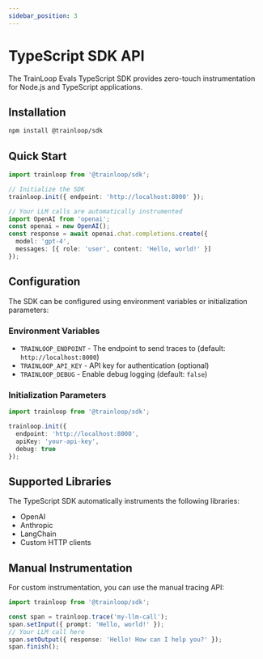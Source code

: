 ```yaml
---
sidebar_position: 3
---
```


# TypeScript SDK API

The TrainLoop Evals TypeScript SDK provides zero-touch instrumentation for Node.js and TypeScript applications.

## Installation

```bash
npm install @trainloop/sdk
```

## Quick Start

```typescript
import trainloop from '@trainloop/sdk';

// Initialize the SDK
trainloop.init({ endpoint: 'http://localhost:8000' });

// Your LLM calls are automatically instrumented
import OpenAI from 'openai';
const openai = new OpenAI();
const response = await openai.chat.completions.create({
  model: 'gpt-4',
  messages: [{ role: 'user', content: 'Hello, world!' }]
});
```

## Configuration

The SDK can be configured using environment variables or initialization parameters:

### Environment Variables

- `TRAINLOOP_ENDPOINT` - The endpoint to send traces to (default: `http://localhost:8000`)
- `TRAINLOOP_API_KEY` - API key for authentication (optional)
- `TRAINLOOP_DEBUG` - Enable debug logging (default: `false`)

### Initialization Parameters

```typescript
import trainloop from '@trainloop/sdk';

trainloop.init({
  endpoint: 'http://localhost:8000',
  apiKey: 'your-api-key',
  debug: true
});
```

## Supported Libraries

The TypeScript SDK automatically instruments the following libraries:

- OpenAI
- Anthropic
- LangChain
- Custom HTTP clients

## Manual Instrumentation

For custom instrumentation, you can use the manual tracing API:

```typescript
import trainloop from '@trainloop/sdk';

const span = trainloop.trace('my-llm-call');
span.setInput({ prompt: 'Hello, world!' });
// Your LLM call here
span.setOutput({ response: 'Hello! How can I help you?' });
span.finish();
```